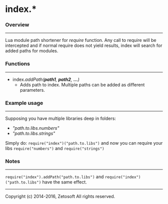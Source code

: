 # index.*
### Overview
---
Lua module path shortener for *require* function. Any call to require will be intercepted and if normal require does not yield results, index will search for added paths for modules.
### Functions
---
- index.*addPath(**path1**, **path2**, **...**)*
  - Adds path to index. Multiple paths can be added as different parameters.
### Example usage
---
Supposing you have multiple libraries deep in folders:
- *"path.to.libs.numbers"*
- *"path.to.libs.strings"*

Simply do: `require("index")("path.to.libs")` and now you can require your libs `require("numbers")` and `require("strings")`

### Notes
---
`require("index").addPath("path.to.libs")` and `require("index")("path.to.libs")` have the same effect.

---
Copyright (c) 2014-2016, Zetosoft
All rights reserved.